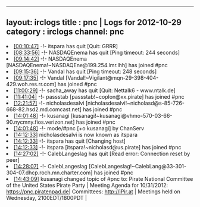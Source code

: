 
---
layout: irclogs
title : pnc | Logs for 2012-10-29
category : irclogs
channel: pnc
---
<li class="logitem"><a href="#00:10:47" name="00:10:47" class="time">[00:10:47]</a> -!- <span class="quit">itspara</span> has quit [Quit: GRRR] </li>
<li class="logitem"><a href="#08:33:56" name="08:33:56" class="time">[08:33:56]</a> -!- <span class="quit">NASDAQEnema</span> has quit [Ping timeout: 244 seconds] </li>
<li class="logitem"><a href="#09:14:42" name="09:14:42" class="time">[09:14:42]</a> -!- <span class="join">NASDAQEnema</span> [NASDAQEnema!~NASDAQEne@199.254.lmr.lhh] has joined #pnc </li>
<li class="logitem"><a href="#09:15:36" name="09:15:36" class="time">[09:15:36]</a> -!- <span class="quit">Vandal</span> has quit [Ping timeout: 248 seconds] </li>
<li class="logitem"><a href="#09:17:35" name="09:17:35" class="time">[09:17:35]</a> -!- <span class="join">Vandal</span> [Vandal!~Vigilant@mqn-29-398-404-429.woh.res.rr.com] has joined #pnc </li>
<li class="logitem"><a href="#11:00:29" name="11:00:29" class="time">[11:00:29]</a> -!- <span class="quit">sacha_away</span> has quit [Quit: Nettalk6 - www.ntalk.de] </li>
<li class="logitem"><a href="#11:41:04" name="11:41:04" class="time">[11:41:04]</a> -!- <span class="join">passstab</span> [passstab!~coplon@xx.pirate] has joined #pnc </li>
<li class="logitem"><a href="#12:21:57" name="12:21:57" class="time">[12:21:57]</a> -!- <span class="join">nicholasdesalvi</span> [nicholasdesalvi!~nicholasd@s-85-726-668-82.hsd2.md.comcast.net] has joined #pnc </li>
<li class="logitem"><a href="#14:01:48" name="14:01:48" class="time">[14:01:48]</a> -!- <span class="join">kusanagi</span> [kusanagi!~kusanagi@vhmo-570-03-66-90.nycmny.fios.verizon.net] has joined #pnc </li>
<li class="logitem"><a href="#14:01:48" name="14:01:48" class="time">[14:01:48]</a> -!- mode/<span class="mode">#pnc</span> [+o kusanagi] by ChanServ </li>
<li class="logitem"><a href="#14:12:33" name="14:12:33" class="time">[14:12:33]</a> <span class="nick">nicholasdesalvi</span> is now known as <span class="nick">itspara</span> </li>
<li class="logitem"><a href="#14:12:33" name="14:12:33" class="time">[14:12:33]</a> -!- <span class="quit">itspara</span> has quit [Changing host] </li>
<li class="logitem"><a href="#14:12:33" name="14:12:33" class="time">[14:12:33]</a> -!- <span class="join">itspara</span> [itspara!~nicholasd@us.pirate] has joined #pnc </li>
<li class="logitem"><a href="#14:27:02" name="14:27:02" class="time">[14:27:02]</a> -!- <span class="quit">CalebLangeslag</span> has quit [Read error: Connection reset by peer] </li>
<li class="logitem"><a href="#14:28:07" name="14:28:07" class="time">[14:28:07]</a> -!- <span class="join">CalebLangeslag</span> [CalebLangeslag!~CalebLang@33-301-304-07.dhcp.roch.mn.charter.com] has joined #pnc </li>
<li class="logitem"><a href="#14:43:09" name="14:43:09" class="time">[14:43:09]</a> <span class="topic">kusanagi</span> changed topic of <span class="topic">#pnc</span> to: Pirate National Committee of the United States Pirate Party | Meeting Agenda for 10/31/2012: <a href="https://pnc.piratenpad.de/10-31-12" target="_blank">https://pnc.piratenpad.de</a>| Committees: <a href="http://iPir.at/committee" target="_blank">http://iPir.at</a> | Meetings held on Wednesday, 2100EDT/1800PDT |  </li>


